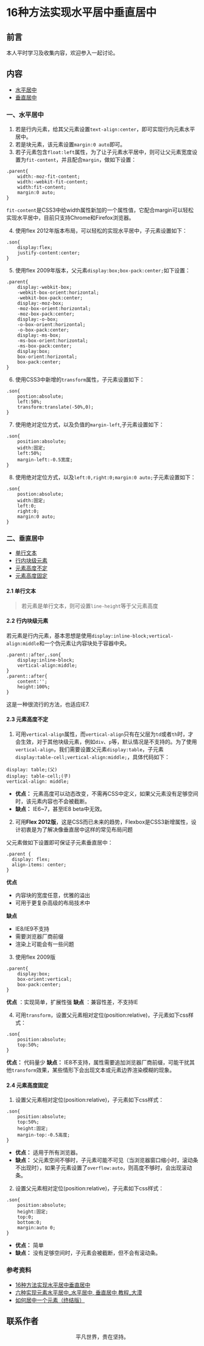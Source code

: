 # 16种方法实现水平居中垂直居中

## 前言

本人平时学习及收集内容，欢迎参入一起讨论。

## 内容

- [水平居中](#一、水平居中)
- [垂直居中](#二、垂直居中)

### 一、水平居中

1. 若是行内元素，给其父元素设置`text-align:center`，即可实现行内元素水平居中。
2. 若是块元素，该元素设置`margin:0 auto`即可。
3. 若子元素包含`float:left`属性，为了让子元素水平居中，则可让父元素宽度设置为`fit-content`，并且配合`margin`，做如下设置：

```
.parent{
    width:-moz-fit-content;
    width:-webkit-fit-content;
    width:fit-content;
    margin:0 auto;
}
```

`fit-content`是CSS3中给width属性新加的一个属性值，它配合margin可以轻松实现水平居中，目前只支持Chrome和Firefox浏览器。

4. 使用flex 2012年版本布局，可以轻松的实现水平居中，子元素设置如下：

```
.son{
    display:flex;
    justify-content:center;
}
```

5. 使用flex 2009年版本，父元素`display:box;box-pack:center;`如下设置：

```
.parent{
    display:-webkit-box;
    -webkit-box-orient:horizontal;
    -webkit-box-pack:center;
    display:-moz-box;
    -moz-box-orient:horizontal;
    -moz-box-pack:center;
    display:-o-box;
    -o-box-orient:horizontal;
    -o-box-pack:center;
    display:-ms-box;
    -ms-box-orient:horizontal;
    -ms-box-pack:center;
    display:box;
    box-orient:horizontal;
    box-pack:center;
}
```

6. 使用CSS3中新增的`transform`属性，子元素设置如下：

```
.son{
    postion:absolute;
    left:50%;
    transform:translate(-50%,0);
}
```

7. 使用绝对定位方式，以及负值的`margin-left`,子元素设置如下：

```
.son{
    position:absolute;
    width:固定;
    left:50%;
    margin-left:-0.5宽度;
}
```

8. 使用绝对定位方式，以及`left:0,right:0;margin:0 auto;`子元素设置如下：

```
.son{
    postion:absolute;
    width:固定;
    left:0;
    right:0;
    margin:0 auto;
}
```

### 二、垂直居中

- [单行文本](#_2-1-单行文本)
- [行内块级元素](#_2-2-行内块级元素)
- [元素高度不定](#_2-3-元素高度不定)
- [元素高度固定](#_2-4-元素高度固定)

#### 2.1 单行文本

> 若元素是单行文本，则可设置`line-height`等于父元素高度

#### 2.2 行内块级元素

若元素是行内元素，基本思想是使用`display:inline-block;vertical-align:middle`和一个伪元素让内容块处于容器中央。

```
.parent::after,.son{
    display:inline-block;
    vertical-align:middle;
}
.parent::after{
    content:'';
    height:100%;
}
```

这是一种很流行的方法，也适应IE7.

#### 2.3 元素高度不定

1. 可用`vertical-align`属性，而`vertical-align`只有在父层为`td`或者`th`时，才会生效，对于其他块级元素，例如`div`、`p`等，默认情况是不支持的。为了使用`vertical-align`，我们需要设置父元素`display:table`，子元素`display:table-cell;vertical-align:middle;`，具体代码如下：

```
display: table;(父)
display: table-cell;(子)
vertical-align: middle;
```

- **优点：** 元素高度可以动态改变，不需再CSS中定义，如果父元素没有足够空间时，该元素内容也不会被截断。
- **缺点：** IE6~7，甚至IE8 beta中无效。

2. 可用**Flex 2012版**，这是CSS而已未来的趋势，Flexbox是CSS3新增属性，设计初衷是为了解决像垂直居中这样的常见布局问题

父元素做如下设置即可保证子元素垂直居中：

```
.parent {
  display: flex;
  align-items: center;
}
```

**优点**

- 内容块的宽度任意，优雅的溢出
- 可用于更复杂高级的布局技术中

**缺点**

- IE8/IE9不支持
- 需要浏览器厂商前缀
- 渲染上可能会有一些问题

3. 使用flex 2009版

```
.parent{
    display:box;
    box-orient:vertical;
    box-pack:center;
}
```

**优点** ：实现简单，扩展性强
**缺点** ：兼容性差，不支持IE

4. 可用`transform`，设置父元素相对定位(position:relative)，子元素如下css样式：

```
.son{
    position:absolute;
    top:50%;
}
```

**优点：** 代码量少
**缺点：** IE8不支持，属性需要追加浏览器厂商前缀，可能干扰其他`transform`效果，某些情形下会出现文本或元素边界渲染模糊的现象。

#### 2.4 元素高度固定

1. 设置父元素相对定位(position:relative)，子元素如下css样式：

```
.son{
    position:absolute;
    top:50%;
    height:固定;
    margin-top:-0.5高度;
}
```

- **优点：** 适用于所有浏览器。
- **缺点：** 父元素空间不够时，子元素可能不可见（当浏览器窗口缩小时，滚动条不出现时），如果子元素设置了`overflow:auto`，则高度不够时，会出现滚动条。

2. 设置父元素相对定位(position:relative)，子元素如下css样式：

```
.son{
    position:absolute;
    height:固定;
    top:0;
    bottom:0;
    margin:auto 0;
}
```

- **优点：** 简单
- **缺点：** 没有足够空间时，子元素会被截断，但不会有滚动条。

### 参考资料

- [16种方法实现水平居中垂直居中](https://juejin.im/post/58f818bbb123db006233ab2a)
- [六种实现元素水平居中_水平居中, 垂直居中 教程_大漠](https://www.w3cplus.com/css/elements-horizontally-center-with-css.html)
- [如何居中一个元素（终结版）](https://github.com/ljianshu/Blog/issues/29)

## 联系作者

<div align="center">
    <p>
        平凡世界，贵在坚持。
    </p>
    <img :src="$withBase('/about/contact.png')" />
</div>